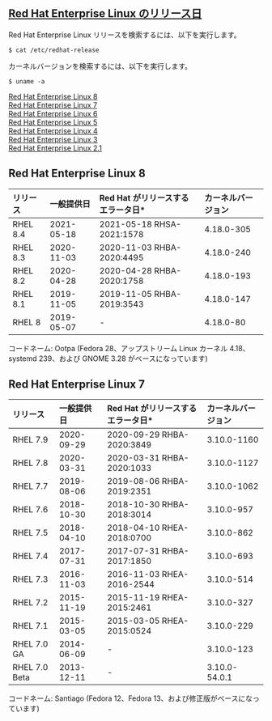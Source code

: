## [Red Hat Enterprise Linux のリリース日](https://access.redhat.com/ja/articles/16476)

Red Hat Enterprise Linux リリースを検索するには、以下を実行します。<br>
```
$ cat /etc/redhat-release
```

カーネルバージョンを検索するには、以下を実行します。<br>
```
$ uname -a
```

[Red Hat Enterprise Linux 8](https://access.redhat.com/ja/articles/16476#RHEL8)<br>
[Red Hat Enterprise Linux 7](https://access.redhat.com/ja/articles/16476#RHEL7)<br>
[Red Hat Enterprise Linux 6](https://access.redhat.com/ja/articles/16476#RHEL6)<br>
[Red Hat Enterprise Linux 5](https://access.redhat.com/ja/articles/16476#RHEL5)<br>
[Red Hat Enterprise Linux 4](https://access.redhat.com/ja/articles/16476#RHEL4)<br>
[Red Hat Enterprise Linux 3](https://access.redhat.com/ja/articles/16476#RHEL3)<br>
[Red Hat Enterprise Linux 2.1](https://access.redhat.com/ja/articles/16476#RHEL2)<br>

## Red Hat Enterprise Linux 8

|リリース|一般提供日|Red Hat がリリースするエラータ日*|カーネルバージョン|
|:--|:--|:--|:--|
|RHEL 8.4|2021-05-18|2021-05-18 RHSA-2021:1578|4.18.0-305|
|RHEL 8.3|2020-11-03|2020-11-03 RHBA-2020:4495|4.18.0-240|
|RHEL 8.2|2020-04-28|2020-04-28 RHBA-2020:1758|4.18.0-193|
|RHEL 8.1|2019-11-05|2019-11-05 RHBA-2019:3543|4.18.0-147|
|RHEL 8|2019-05-07|-|4.18.0-80|

コードネーム: Ootpa (Fedora 28、アップストリーム Linux カーネル 4.18、systemd 239、および GNOME 3.28 がベースになっています)<br>


## Red Hat Enterprise Linux 7
|リリース|一般提供日|Red Hat がリリースするエラータ日*|カーネルバージョン|
|:--|:--|:--|:--|
|RHEL 7.9|2020-09-29|2020-09-29 RHBA-2020:3849|3.10.0-1160|
|RHEL 7.8|2020-03-31|2020-03-31 RHBA-2020:1033|3.10.0-1127|
|RHEL 7.7|2019-08-06|2019-08-06 RHBA-2019:2351|3.10.0-1062|
|RHEL 7.6|2018-10-30|2018-10-30 RHBA-2018:3014|3.10.0-957|
|RHEL 7.5|2018-04-10|2018-04-10 RHEA-2018:0700|3.10.0-862|
|RHEL 7.4|2017-07-31|2017-07-31 RHBA-2017:1850|3.10.0-693|
|RHEL 7.3|2016-11-03|2016-11-03 RHEA-2016-2544|3.10.0-514|
|RHEL 7.2|2015-11-19|2015-11-19 RHEA-2015:2461|3.10.0-327|
|RHEL 7.1|2015-03-05|2015-03-05 RHEA-2015:0524|3.10.0-229|
|RHEL 7.0 GA|2014-06-09|-|3.10.0-123|
|RHEL 7.0 Beta|2013-12-11|-|3.10.0-54.0.1|

コードネーム: Santiago (Fedora 12、Fedora 13、および修正版がベースになっています)<br>
